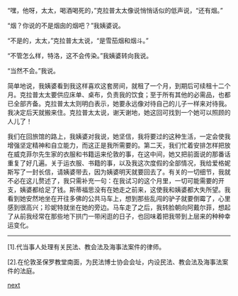 
“嘿，他呀，太太，喝酒喝死的，”克拉普太太像说悄悄话似的低声说，“还有烟。”

“烟？你说的不是烟囱的烟吧？”我姨婆说。

“不是的，太太，”克拉普太太说，“是雪茄烟和烟斗。”

“不管怎么样，特洛，这不会传染。”我姨婆转向我说。

“当然不会。”我说。

简单地说，我姨婆看到我这样喜欢这套房间，就租了一个月，到期后可续租十二个月。克拉普太太要供应床单、桌布，负责我的饮食；至于所有其他的必需品，也都已全部齐备。克拉普太太则明白表示，她要永远像对待自己的儿子一样来对待我。我决定后天就搬来住。克拉普太太说，谢天谢地，她这回可找到一个她可以照顾的人儿了！

我们在回旅馆的路上，我姨婆对我说，她坚信，我将要过的这种生活，一定会使我增强坚定精神和自立能力，而这正是我所需要的。第二天，我们忙着安排怎样把放在威克菲尔先生家的衣服和书籍运来伦敦的事，在这中间，她又把前面说的那番话重复了好几遍。关于运衣服、书籍的事，以及我这次度假的全部情况，我给爱格妮斯写了一封长信，请姨婆带去，因为姨婆明天就要回去了。有关的一切细节，我就不必在这儿赘述了，我只需补充一句：在我试习的这个月里，一切可能需要的开支，姨婆都给足了钱。斯蒂福思没有在她走之前来，这使我和姨婆都大失所望。我看到她安然地坐在开往多佛的公共马车上，想到那些乱闯的驴子就要倒霉了，心里感到很高兴；珍妮特就坐在她的旁边。马车走了之后，我转脸朝向阿戴尔菲，想起了从前我经常在那些地下拱门一带闲逛的日子，也回味着把我带到上层来的种种幸运变化。

* * *

[1].代当事人处理有关民法、教会法及海事法案件的律师。

[2].在伦敦圣保罗教堂南面，为民法博士协会会址，内设民法、教会法及海事法案件的法庭。

[next](page321)
